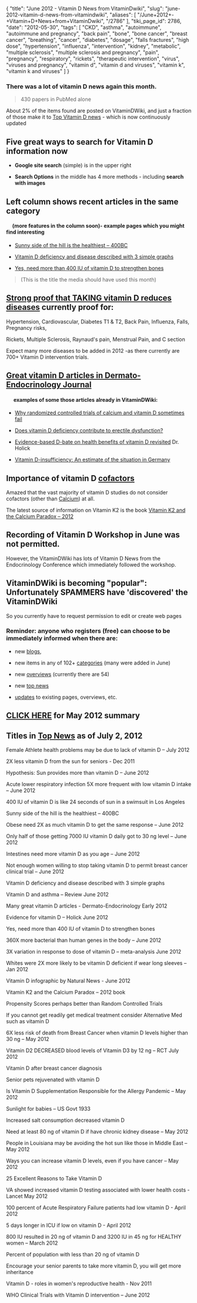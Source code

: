 {
    "title": "June 2012 - Vitamin D News from VitaminDwiki",
    "slug": "june-2012-vitamin-d-news-from-vitamindwiki",
    "aliases": [
        "/June+2012+-+Vitamin+D+News+from+VitaminDwiki",
        "/2786"
    ],
    "tiki_page_id": 2786,
    "date": "2012-05-30",
    "tags": [
        "CKD",
        "asthma",
        "autoimmune",
        "autoimmune and pregnancy",
        "back pain",
        "bone",
        "bone cancer",
        "breast cancer",
        "breathing",
        "cancer",
        "diabetes",
        "dosage",
        "falls fractures",
        "high dose",
        "hypertension",
        "influenza",
        "intervention",
        "kidney",
        "metabolic",
        "multiple sclerosis",
        "multiple sclerosis and pregnancy",
        "pain",
        "pregnancy",
        "respiratory",
        "rickets",
        "therapeutic intervention",
        "virus",
        "viruses and pregnancy",
        "vitamin d",
        "vitamin d and viruses",
        "vitamin k",
        "vitamin k and viruses"
    ]
}


### There was a lot of vitamin D news again this month.

>430 papers in PubMed alone

About 2% of the items found are posted on VitaminDWiki, and just a fraction of those make it to [Top Vitamin D news](https://www.VitaminDWiki.com/tiki-browse_categories.php?parentId=98%2098&sort_mode=created_desc) - which is now continuously updated

## Five great ways to search for Vitamin D information now

*  **Google site search**  (simple) is in the upper right

*  **Search Options**  in the middle has 4 more methods - including  **search with images** 

## Left column shows recent articles in the same category

#### &nbsp; &nbsp; &nbsp;(more features in the column soon)- example pages which you might find interesting

* [Sunny side of the hill is the healthiest – 400BC](/posts/sunny-side-of-the-hill-is-the-healthiest-400bc)

* [Vitamin D deficiency and disease described with 3 simple graphs](/posts/vitamin-d-deficiency-and-disease-described-with-3-simple-graphs)

* [Yes, need more than 400 IU of vitamin D to strengthen bones](/posts/yes-need-more-than-400-iu-of-vitamin-d-to-strengthen-bones) 

> (This is the title the media should have used this month)

## [Strong proof that TAKING vitamin D reduces diseases](/tags/strong-proof-that-taking-vitamin-d-reduces-diseases.html)  currently proof for:

Hypertension,	Cardiovascular,	Diabetes T1	&  T2,	Back Pain,	Influenza, Falls, 	Pregnancy risks, 

Rickets, Multiple Sclerosis, Raynaud's pain, Menstrual Pain,  and C section

Expect many more diseases to be added in 2012 -as there currently are 700+ Vitamin D intervention trials.

## [Great vitamin D articles in Dermato-Endocrinology Journal](/tags/great-vitamin-d-articles-in-dermato-endocrinology-journal.html)

#### &nbsp; &nbsp; &nbsp; examples of some those articles already in VitaminDWiki:

* [Why randomized controlled trials of calcium and vitamin D sometimes fail ](/posts/why-randomized-controlled-trials-of-calcium-and-vitamin-d-sometimes-fail)

* [Does vitamin D deficiency contribute to erectile dysfunction?](/tags/does-vitamin-d-deficiency-contribute-to-erectile-dysfunction.html) 

* [Evidence-based D-bate on health benefits of vitamin D revisited](/tags/evidence-based-d-bate-on-health-benefits-of-vitamin-d-revisited.html) Dr. Holick

* [Vitamin D-insufficiency: An estimate of the situation in Germany](/tags/vitamin-d-insufficiency-an-estimate-of-the-situation-in-germany.html)

## Importance of vitamin D [cofactors](/tags/cofactors.html)

Amazed that the vast majority of vitamin D studies do not consider cofactors (other than [Calcium](/tags/calcium.html)) at all.

The latest source of information on Vitamin K2 is the book [Vitamin K2 and the Calcium Paradox – 2012](/tags/vitamin-k2-and-the-calcium-paradox-2012.html)

## Recording of Vitamin D Workshop in June was not permitted.

However, the VitaminDWiki has lots of Vitamin D News from the Endocrinology Conference which immediately followed the workshop.

## VitaminDWiki is becoming "popular": Unfortunately SPAMMERS have 'discovered' the VitaminDWiki

So you currently have to request permission to edit or create web pages

### Reminder: anyone who registers (free) can choose to be immediately informed when there are:

* new [blogs](/tags/blogs.html), 

* new items in any of 102+ [categories](https://www.VitaminDWiki.com/tiki-browse_categories.php?parentId=0&deep=off&type=) (many were added in June)

* new [overviews](https://www.VitaminDWiki.com/tiki-browse_categories.php?parentId=57) (currently there are 54)

* new [top news](https://www.VitaminDWiki.com/tiki-browse_categories.php?parentId=98%2098&sort_mode=created_desc)

* [updates](/tags/updates.html) to existing pages, overviews, etc.

## [CLICK HERE](/tags/click-here.html) for  **May**  2012 summary

## Titles in [Top News](https://www.VitaminDWiki.com/tiki-browse_categories.php?parentId=98%2098&sort_mode=created_desc) as of July 2, 2012

Female Athlete health problems may be due to lack of vitamin D – July 2012

2X less vitamin D from the sun for seniors - Dec 2011

Hypothesis: Sun provides more than vitamin D – June 2012

Acute lower respiratory infection 5X more frequent with low vitamin D intake – June 2012

400 IU of vitamin D is like 24 seconds of sun in a swimsuit in Los Angeles

Sunny side of the hill is the healthiest – 400BC

Obese need 2X as much vitamin D to get the same response – June 2012

Only half of those getting 7000 IU vitamin D daily got to 30 ng level – June 2012

Intestines need more vitamin D as you age – June 2012

Not enough women willing to stop taking vitamin D to permit breast cancer clinical trial – June 2012

Vitamin D deficiency and disease described with 3 simple graphs

Vitamin D and asthma – Review June 2012

Many great vitamin D articles - Dermato-Endocrinology Early 2012

Evidence for vitamin D – Holick June 2012

Yes, need more than 400 IU of vitamin D to strengthen bones

360X more bacterial than human genes in the body – June 2012

3X variation in response to dose of vitamin D – meta-analysis June 2012

Whites were 2X more likely to be vitamin D deficient if wear long sleeves – Jan 2012

Vitamin D infographic by Natural News - June 2012

Vitamin K2 and the Calcium Paradox – 2012 book

Propensity Scores perhaps better than Random Controlled Trials

If you cannot get readily get medical treatment consider Alternative Med such as vitamin D

6X less risk of death from Breast Cancer when vitamin D levels higher than 30 ng – May 2012

Vitamin D2 DECREASED blood levels of Vitamin D3 by 12 ng – RCT July 2012

Vitamin D after breast cancer diagnosis

Senior pets rejuvenated with vitamin D

Is Vitamin D Supplementation Responsible for the Allergy Pandemic – May 2012

Sunlight for babies – US Govt 1933

Increased salt consumption decreased vitamin D

Need at least 80 ng of vitamin D if have chronic kidney disease – May 2012

People in Louisiana may be avoiding the hot sun like those in Middle East – May 2012

Ways you can increase vitamin D levels, even if you have cancer – May 2012

25 Excellent Reasons to Take Vitamin D

VA showed increased vitamin D testing associated with lower health costs - Lancet May 2012

100 percent of Acute Respiratory Failure patients had low vitamin D - April 2012

5 days longer in ICU if low on vitamin D - April 2012

800 IU resulted in 20 ng of vitamin D and 3200 IU in 45 ng for HEALTHY women – March 2012

Percent of population with less than 20 ng of vitamin D

Encourage your senior parents to take more vitamin D, you will get more inheritance

Vitamin D - roles in women's reproductive health - Nov 2011

WHO Clinical Trials with Vitamin D intervention – June 2012